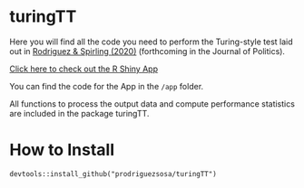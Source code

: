 # turingTT
Here you will find all the code you need to perform the Turing-style test laid out in [Rodriguez &amp; Spirling (2020)](https://github.com/ArthurSpirling/EmbeddingsPaper) (forthcoming in the Journal of Politics).

[Click here to check out the R Shiny App](https://prodriguezsosa.shinyapps.io/turingTT/)

You can find the code for the App in the `/app` folder.

All functions to process the output data and compute performance statistics are included in the package turingTT.

# How to Install

```
devtools::install_github("prodriguezsosa/turingTT")
```


